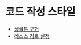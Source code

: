 코드 작성 스타일
====

* [싱글톤 구현](https://github.com/SubwayRocketTeam/game/blob/master/doc/style/impl_singleton.md)
* [리소스 경로 설정](https://github.com/SubwayRocketTeam/game/blob/master/doc/style/resource_path.md)
